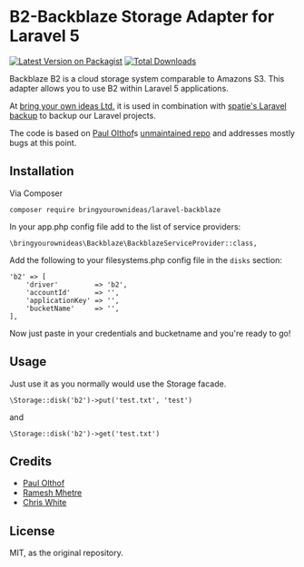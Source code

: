 # B2-Backblaze Storage Adapter for Laravel 5

[![Latest Version on Packagist](https://img.shields.io/packagist/v/bringyourownideas/laravel-backblaze.svg?style=flat-square)](https://packagist.org/packages/bringyourownideas/laravel-backblaze)
[![Total Downloads](https://img.shields.io/packagist/dt/bringyourownideas/laravel-backblaze.svg?style=flat-square)](https://packagist.org/packages/bringyourownideas/laravel-backblaze)

Backblaze B2 is a cloud storage system comparable to Amazons S3. This adapter allows you to use B2 within Laravel 5 applications.

At [bring your own ideas Ltd.](https://bringyourownideas.com) it is used in combination with [spatie's Laravel backup](https://github.com/spatie/laravel-backup) to backup our Laravel projects.

The code is based on [Paul Olthof](https://github.com/hpolthof)s [unmaintained repo](https://github.com/hpolthof/laravel-backblaze) and addresses mostly bugs at this point.

## Installation

Via Composer
```
composer require bringyourownideas/laravel-backblaze
```

In your app.php config file add to the list of service providers:
```
\bringyourownideas\Backblaze\BackblazeServiceProvider::class,
```

Add the following to your filesystems.php config file in the ```disks``` section:
```
'b2' => [
    'driver'         => 'b2',
    'accountId'      => '',
    'applicationKey' => '',
    'bucketName'     => '',
],
```

Now just paste in your credentials and bucketname and you're ready to go!

## Usage
Just use it as you normally would use the Storage facade.
```
\Storage::disk('b2')->put('test.txt', 'test')
```
and
```
\Storage::disk('b2')->get('test.txt')
```

## Credits

* [Paul Olthof](https://github.com/hpolthof)
* [Ramesh Mhetre](https://github.com/mhetreramesh/flysystem-backblaze)
* [Chris White](https://github.com/cwhite92/b2-sdk-php)

## License

MIT, as the original repository.
